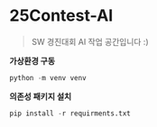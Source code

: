# 25Contest-AI
> SW 경진대회 AI 작업 공간입니다 :)

  
**가상환경 구동**
```Python
python -m venv venv
```

**의존성 패키지 설치**
```Python
pip install -r requirments.txt
```
